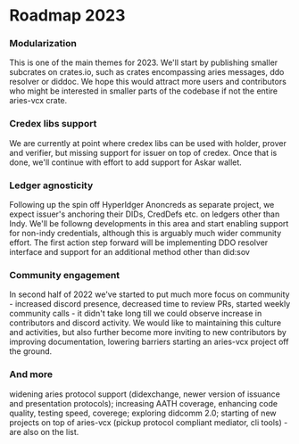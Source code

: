 # Roadmap 2023

### Modularization
This is one of the main themes for 2023. We'll start by publishing smaller subcrates on crates.io, such as crates encompassing aries messages, ddo resolver or diddoc. We hope this would attract more users and contributors who might be interested in smaller parts of the codebase if not the entire aries-vcx crate.

### Credex libs support
We are currently at point where credex libs can be used with holder, prover and verifier, but missing support for issuer on top of credex. Once that is done, we'll continue with effort to add support for Askar wallet.

### Ledger agnosticity
Following up the spin off Hyperldger Anoncreds as separate project, we expect issuer's anchoring their DIDs, CredDefs etc. on ledgers other than Indy. We'll be followng developments in this area and start enabling support for non-indy credentials, although this is arguably much wider community effort. The first action step forward will be implementing DDO resolver interface and support for an additional method other than did:sov

### Community engagement
In second half of 2022 we've started to put much more focus on community - increased discord presence, decreased time to review PRs, started weekly community calls - it didn't take long till we could observe increase in contributors and discord activity. We would like to  maintaining this culture and activities, but also further become more inviting to new contributors by improving documentation, lowering barriers starting an aries-vcx project off the ground.

### And more
widening aries protocol support (didexchange, newer version of issuance and presentation protocols); increasing AATH coverage, enhancing code quality, testing speed, coverege; exploring didcomm 2.0; starting of new projects on top of aries-vcx (pickup protocol compliant mediator, cli tools) - are also on the list.
